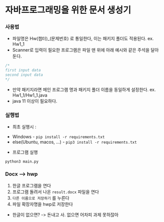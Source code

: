 # 자바프로그래밍을 위한 문서 생성기

### 사용법

* 파일명은 Hw(챕터)_(문제번호) 로 통일한다, 이는 패키지 폴더도 적용된다. ex. Hw1_1
* Scanner로 입력이 필요한 프로그램은 파일 맨 위에 아래 예시와 같은 주석을 달아둔다.
```java
/*
first input data
second input data
*/
```
* 만약 패키지라면 메인 프로그램 명과 패키지 폴더 이름을 동일하게 설정한다. ex. Hw1_1/Hw1_1.java
* java 11 이상이 필요하다.

### 실행법

* 최초 실행시 : 
- Windows - `pip install -r requirements.txt`
- else(Ubuntu, macos, ...) - `pip3 install -r requirements.txt`

* 프로그램 실행
```
python3 main.py
```

### Docx --> hwp

1. 한글 프로그램을 연다
2. 프로그램 돌려서 나온 `result.docx` 파일을 연다
3. `다른 이름으로 저장하기` 를 누른다
4. 파일 확장자명을 hwp로 저장한다

* 한글이 없으면?
-> 돈내고 사. 없으면 어차피 과제 못하잖아